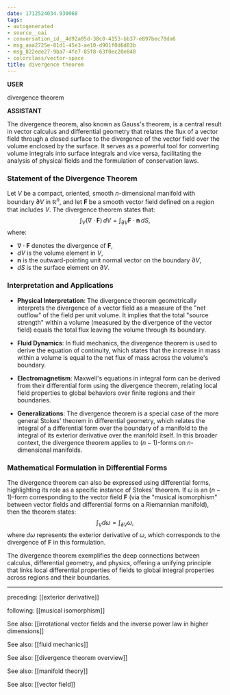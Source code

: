 ```yaml
---
date: 1712524034.930068
tags:
- autogenerated
- source__oai
- conversation_id__4d92a05d-38c0-4153-bb37-e897bec78da6
- msg_aaa2725e-81d1-45e3-ae10-d901f0d6d83b
- msg_822ede27-9ba7-4fe7-85f8-63f0ec20e848
- colorclass/vector-space
title: divergence theorem
---
```


**USER**

divergence theorem


**ASSISTANT**

The divergence theorem, also known as Gauss's theorem, is a central result in vector calculus and differential geometry that relates the flux of a vector field through a closed surface to the divergence of the vector field over the volume enclosed by the surface. It serves as a powerful tool for converting volume integrals into surface integrals and vice versa, facilitating the analysis of physical fields and the formulation of conservation laws.

### Statement of the Divergence Theorem

Let $V$ be a compact, oriented, smooth $n$-dimensional manifold with boundary $\partial V$ in $\mathbb{R}^n$, and let $\mathbf{F}$ be a smooth vector field defined on a region that includes $V$. The divergence theorem states that:
$$
\int_{V} (\nabla \cdot \mathbf{F}) \, dV = \int_{\partial V} \mathbf{F} \cdot \mathbf{n} \, dS,
$$
where:
- $\nabla \cdot \mathbf{F}$ denotes the divergence of $\mathbf{F}$,
- $dV$ is the volume element in $V$,
- $\mathbf{n}$ is the outward-pointing unit normal vector on the boundary $\partial V$,
- $dS$ is the surface element on $\partial V$.

### Interpretation and Applications

- **Physical Interpretation**: The divergence theorem geometrically interprets the divergence of a vector field as a measure of the "net outflow" of the field per unit volume. It implies that the total "source strength" within a volume (measured by the divergence of the vector field) equals the total flux leaving the volume through its boundary.

- **Fluid Dynamics**: In fluid mechanics, the divergence theorem is used to derive the equation of continuity, which states that the increase in mass within a volume is equal to the net flux of mass across the volume's boundary.

- **Electromagnetism**: Maxwell's equations in integral form can be derived from their differential form using the divergence theorem, relating local field properties to global behaviors over finite regions and their boundaries.

- **Generalizations**: The divergence theorem is a special case of the more general Stokes' theorem in differential geometry, which relates the integral of a differential form over the boundary of a manifold to the integral of its exterior derivative over the manifold itself. In this broader context, the divergence theorem applies to $(n-1)$-forms on $n$-dimensional manifolds.

### Mathematical Formulation in Differential Forms

The divergence theorem can also be expressed using differential forms, highlighting its role as a specific instance of Stokes' theorem. If $\omega$ is an $(n-1)$-form corresponding to the vector field $\mathbf{F}$ (via the "musical isomorphism" between vector fields and differential forms on a Riemannian manifold), then the theorem states:
$$
\int_{V} d\omega = \int_{\partial V} \omega,
$$
where $d\omega$ represents the exterior derivative of $\omega$, which corresponds to the divergence of $\mathbf{F}$ in this formulation.

The divergence theorem exemplifies the deep connections between calculus, differential geometry, and physics, offering a unifying principle that links local differential properties of fields to global integral properties across regions and their boundaries.


---

preceding: [[exterior derivative]]  


following: [[musical isomorphism]]

See also: [[irrotational vector fields and the inverse power law in higher dimensions]]


See also: [[fluid mechanics]]


See also: [[divergence theorem overview]]


See also: [[manifold theory]]


See also: [[vector field]]
